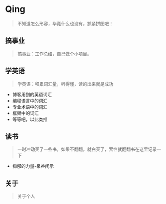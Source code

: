 # Qing <!-- {docsify-ignore-all} -->
> 不知道怎么形容，毕竟什么也没有，抓紧拼图吧！

## 搞事业
> 搞事业：工作总结，自己做个小项目。

## 学英语
> 学英语：积累词汇量，听得懂，读的出来就是成功
- 博客用到的英语词汇
- 编程语言中的词汇
- 专业术语中的词汇
- 框架中的词汇
- 等等吧，以此类推

## 读书
> 一时冲动买了一些书，如果不翻翻，就白买了，索性就翻翻书在这里记录一下

- 抑郁的力量-泉谷闲示

## 关于
> 关于个人










